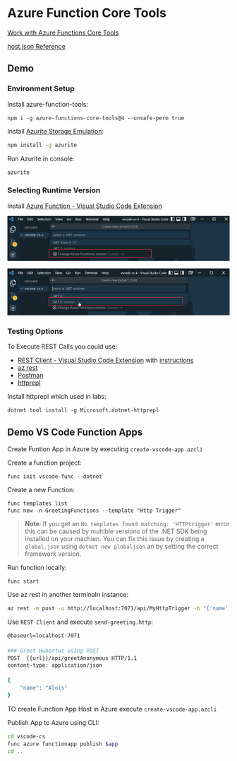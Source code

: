 # Azure Function Core Tools

[Work with Azure Functions Core Tools](https://docs.microsoft.com/en-us/azure/azure-functions/functions-run-local?tabs=v3%2Cwindows%2Ccsharp%2Cportal%2Cbash)

[host.json Reference](https://docs.microsoft.com/en-us/azure/azure-functions/functions-host-json)

## Demo

### Environment Setup

Install azure-function-tools:

```
npm i -g azure-functions-core-tools@4 --unsafe-perm true
```

Install [Azurite Storage Emulation](https://docs.microsoft.com/en-us/azure/storage/common/storage-use-azurite?tabs=visual-studio):

```bash
npm install -g azurite
```

Run Azurite in console:

```bash
azurite
```

### Selecting Runtime Version

Install [Azure Function - Visual Studio Code Extension](https://marketplace.visualstudio.com/items?itemName=ms-azuretools.vscode-azurefunctions)

![change-version](_images/change-version.jpg)

![select-net-version](_images/select-net-version.jpg)


### Testing Options

To Execute REST Calls you could use:

-   [REST Client - Visual Studio Code Extension](https://marketplace.visualstudio.com/items?itemName=humao.rest-client) with [instructions](https://github.com/Huachao/vscode-restclient/blob/master/README.md)
-   [az rest](https://docs.microsoft.com/en-us/cli/azure/reference-index?view=azure-cli-latest#az_rest)
-   [Postman](https://www.postman.com/)
-   [httprepl](https://docs.microsoft.com/en-us/aspnet/core/web-api/http-repl/?view=aspnetcore-6.0&tabs=windows)

Install httprepl which used in labs:

```
dotnet tool install -g Microsoft.dotnet-httprepl
```

## Demo VS Code Function Apps

Create Funtion App in Azure by executing `create-vscode-app.azcli`

Create a function project:

```
func init vscode-func --dotnet
```

Create a new Function:

```
func templates list
func new -n GreetingFunctions --template "Http Trigger"
```

>  **Note**: If you get an `No templates found matching: 'HTTPtrigger'` error this can be caused by multible versions of the .NET SDK being installed on your machien. You can fix this issue by creating a `global.json` using `dotnet new globaljson` an by setting the correct framework version.

Run function locally:

```
func start
```

Use az rest in another terminaln instance:

```bash
az rest -m post -u http://localhost:7071/api/MyHttpTrigger -b "{'name':'Azure Rocks'}"
```

Use `REST Client` and execute `send-greeting.http`:

```bash
@baseurl=localhost:7071

### Greet Hubertus using POST
POST  {{url}}/api/greetAnonymous HTTP/1.1
content-type: application/json

{
    "name": "Alois"
}
```

TO create Function App Host in Azure execute `create-vscode-app.azcli`

Publish App to Azure using CLI:

```bash
cd vscode-cs
func azure functionapp publish $app
cd ..
```
